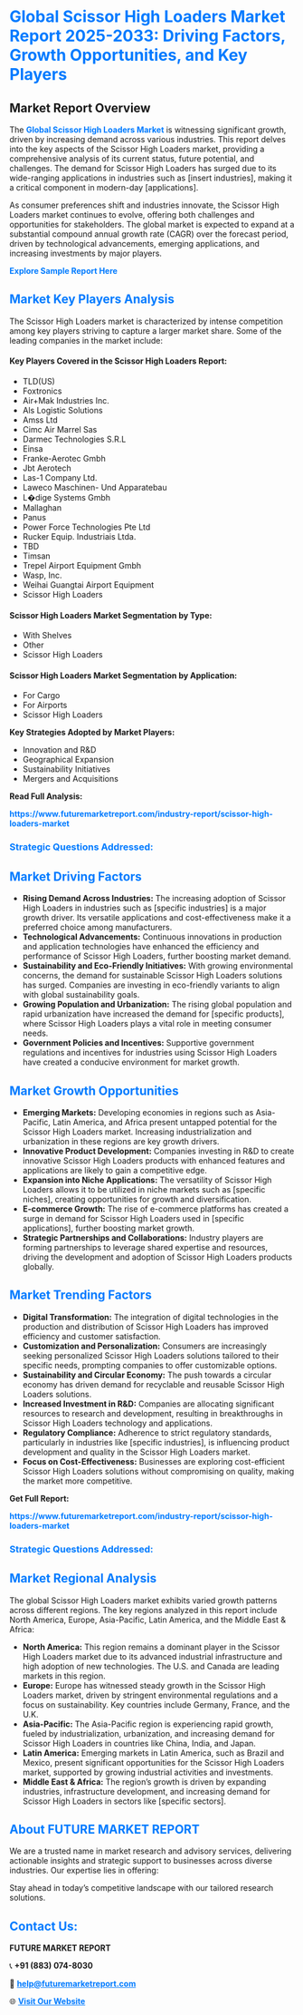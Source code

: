 <h1 style="color: #007BFF;">Global Scissor High Loaders Market Report 2025-2033: Driving Factors, Growth Opportunities, and Key Players</h1>

<section id="overview">
<h2>Market Report Overview</h2>
<p>The <a href="https://www.futuremarketreport.com/industry-report/scissor-high-loaders-market" style="color: #007BFF; text-decoration: none;"><strong>Global Scissor High Loaders Market</strong></a> is witnessing significant growth, driven by increasing demand across various industries. This report delves into the key aspects of the Scissor High Loaders market, providing a comprehensive analysis of its current status, future potential, and challenges. The demand for Scissor High Loaders has surged due to its wide-ranging applications in industries such as [insert industries], making it a critical component in modern-day [applications].</p>
<p>As consumer preferences shift and industries innovate, the Scissor High Loaders market continues to evolve, offering both challenges and opportunities for stakeholders. The global market is expected to expand at a substantial compound annual growth rate (CAGR) over the forecast period, driven by technological advancements, emerging applications, and increasing investments by major players.</p>
</section>

<section id="overview">
<p><a href="https://www.futuremarketreport.com/request-sample/reportId=106591" style="color: #007BFF; text-decoration: none;"><strong>Explore Sample Report Here</strong></a></p>
</section>

<section id="key-players">
<h2 style="color: #007BFF;">Market Key Players Analysis</h2>
<p>The Scissor High Loaders market is characterized by intense competition among key players striving to capture a larger market share. Some of the leading companies in the market include:</p>
<h4>Key Players Covered in the Scissor High Loaders Report:</h4>
<ul><li>TLD(US)</li><li>Foxtronics</li><li>Air+Mak Industries Inc.</li><li>Als Logistic Solutions</li><li>Amss Ltd</li><li>Cimc Air Marrel Sas</li><li>Darmec Technologies S.R.L</li><li>Einsa</li><li>Franke-Aerotec Gmbh</li><li>Jbt Aerotech</li><li>Las-1 Company Ltd.</li><li>Laweco Maschinen- Und Apparatebau</li><li>L�dige Systems Gmbh</li><li>Mallaghan</li><li>Panus</li><li>Power Force Technologies Pte Ltd</li><li>Rucker Equip. Industriais Ltda.</li><li>TBD</li><li>Timsan</li><li>Trepel Airport Equipment Gmbh</li><li>Wasp, Inc.</li><li>Weihai Guangtai Airport Equipment</li><li>Scissor High Loaders</li></ul>
<h4>Scissor High Loaders Market Segmentation by Type:</h4>
<ul><li>With Shelves</li><li>Other</li><li>Scissor High Loaders</li></ul>

<h4>Scissor High Loaders Market Segmentation by Application:</h4>
<ul><li>For Cargo</li><li>For Airports</li><li>Scissor High Loaders</li></ul>
<p><strong>Key Strategies Adopted by Market Players:</strong></p>
<ul>
<li>Innovation and R&D</li>
<li>Geographical Expansion</li>
<li>Sustainability Initiatives</li>
<li>Mergers and Acquisitions</li>
</ul>
</section>

<section>
<p><strong>Read Full Analysis: </strong></p><a href="https://www.futuremarketreport.com/industry-report/scissor-high-loaders-market" style="color: #007BFF; text-decoration: none;"><strong>https://www.futuremarketreport.com/industry-report/scissor-high-loaders-market</strong></a>
<h3 style="color: #007BFF;">Strategic Questions Addressed:</h3>
</section>

<section id="driving-factors">
<h2 style="color: #007BFF;">Market Driving Factors</h2>
<ul>
<li><strong>Rising Demand Across Industries:</strong> The increasing adoption of Scissor High Loaders in industries such as [specific industries] is a major growth driver. Its versatile applications and cost-effectiveness make it a preferred choice among manufacturers.</li>
<li><strong>Technological Advancements:</strong> Continuous innovations in production and application technologies have enhanced the efficiency and performance of Scissor High Loaders, further boosting market demand.</li>
<li><strong>Sustainability and Eco-Friendly Initiatives:</strong> With growing environmental concerns, the demand for sustainable Scissor High Loaders solutions has surged. Companies are investing in eco-friendly variants to align with global sustainability goals.</li>
<li><strong>Growing Population and Urbanization:</strong> The rising global population and rapid urbanization have increased the demand for [specific products], where Scissor High Loaders plays a vital role in meeting consumer needs.</li>
<li><strong>Government Policies and Incentives:</strong> Supportive government regulations and incentives for industries using Scissor High Loaders have created a conducive environment for market growth.</li>
</ul>
</section>

<section id="growth-opportunities">
<h2 style="color: #007BFF;">Market Growth Opportunities</h2>
<ul>
<li><strong>Emerging Markets:</strong> Developing economies in regions such as Asia-Pacific, Latin America, and Africa present untapped potential for the Scissor High Loaders market. Increasing industrialization and urbanization in these regions are key growth drivers.</li>
<li><strong>Innovative Product Development:</strong> Companies investing in R&D to create innovative Scissor High Loaders products with enhanced features and applications are likely to gain a competitive edge.</li>
<li><strong>Expansion into Niche Applications:</strong> The versatility of Scissor High Loaders allows it to be utilized in niche markets such as [specific niches], creating opportunities for growth and diversification.</li>
<li><strong>E-commerce Growth:</strong> The rise of e-commerce platforms has created a surge in demand for Scissor High Loaders used in [specific applications], further boosting market growth.</li>
<li><strong>Strategic Partnerships and Collaborations:</strong> Industry players are forming partnerships to leverage shared expertise and resources, driving the development and adoption of Scissor High Loaders products globally.</li>
</ul>
</section>

<section id="trending-factors">
<h2 style="color: #007BFF;">Market Trending Factors</h2>
<ul>
<li><strong>Digital Transformation:</strong> The integration of digital technologies in the production and distribution of Scissor High Loaders has improved efficiency and customer satisfaction.</li>
<li><strong>Customization and Personalization:</strong> Consumers are increasingly seeking personalized Scissor High Loaders solutions tailored to their specific needs, prompting companies to offer customizable options.</li>
<li><strong>Sustainability and Circular Economy:</strong> The push towards a circular economy has driven demand for recyclable and reusable Scissor High Loaders solutions.</li>
<li><strong>Increased Investment in R&D:</strong> Companies are allocating significant resources to research and development, resulting in breakthroughs in Scissor High Loaders technology and applications.</li>
<li><strong>Regulatory Compliance:</strong> Adherence to strict regulatory standards, particularly in industries like [specific industries], is influencing product development and quality in the Scissor High Loaders market.</li>
<li><strong>Focus on Cost-Effectiveness:</strong> Businesses are exploring cost-efficient Scissor High Loaders solutions without compromising on quality, making the market more competitive.</li>
</ul>
</section>

<section>
<p><strong>Get Full Report: </strong></p><a href="https://www.futuremarketreport.com/industry-report/scissor-high-loaders-market" style="color: #007BFF; text-decoration: none;"><strong>https://www.futuremarketreport.com/industry-report/scissor-high-loaders-market</strong></a>
<h3 style="color: #007BFF;">Strategic Questions Addressed:</h3>
</section>


<section id="regional-analysis">
<h2 style="color: #007BFF;">Market Regional Analysis</h2>
<p>The global Scissor High Loaders market exhibits varied growth patterns across different regions. The key regions analyzed in this report include North America, Europe, Asia-Pacific, Latin America, and the Middle East & Africa:</p>
<ul>
<li><strong>North America:</strong> This region remains a dominant player in the Scissor High Loaders market due to its advanced industrial infrastructure and high adoption of new technologies. The U.S. and Canada are leading markets in this region.</li>
<li><strong>Europe:</strong> Europe has witnessed steady growth in the Scissor High Loaders market, driven by stringent environmental regulations and a focus on sustainability. Key countries include Germany, France, and the U.K.</li>
<li><strong>Asia-Pacific:</strong> The Asia-Pacific region is experiencing rapid growth, fueled by industrialization, urbanization, and increasing demand for Scissor High Loaders in countries like China, India, and Japan.</li>
<li><strong>Latin America:</strong> Emerging markets in Latin America, such as Brazil and Mexico, present significant opportunities for the Scissor High Loaders market, supported by growing industrial activities and investments.</li>
<li><strong>Middle East & Africa:</strong> The region’s growth is driven by expanding industries, infrastructure development, and increasing demand for Scissor High Loaders in sectors like [specific sectors].</li>
</ul>
</section>

<footer>
<h2 style="color: #007BFF;">About FUTURE MARKET REPORT</h2>
<p>We are a trusted name in market research and advisory services, delivering actionable insights and strategic support to businesses across diverse industries. Our expertise lies in offering:</p>

<p>Stay ahead in today’s competitive landscape with our tailored research solutions.</p>

<h2 style="color: #007BFF;">Contact Us:</h2>
<p><strong>FUTURE MARKET REPORT</strong></p>
<p>📞 <strong>+91 (883) 074-8030</strong></p>
<p>📧 <strong><a href="mailto:help@futuremarketreport.com" style="color: #007BFF;">help@futuremarketreport.com</a></strong></p>
<p>🌐 <strong><a href="https://www.futuremarketreport.com/" style="color: #007BFF;">Visit Our Website</a></strong></p>
</footer>